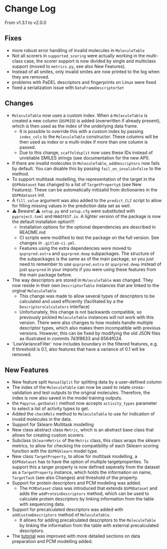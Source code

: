 # Change Log

From v1.3.1 to v2.0.0

## Fixes

- more robust error handling of invalid molecules in `MoleculeTable`
- Not all scorers in `supported_scoring` were actually working in the multi-class case, the scorer support is now
  divided by single and multiclass support (moved to `metrics.py`, see also New Features).
- Instead of all smiles, only invalid smiles are now printed to the log when they are removed.
- problems with PaDEL descriptors and fingerprints on Linux were fixed
- fixed a serialization issue with `DataFrameDescriptorSet` 

## Changes
- `MoleculeTable` now uses a custom index. When a `MoleculeTable` is created a new column (`QSPRID`) is added (overwritten if already present), which is then used as the index of the underlying data frame.
  - It is possible to override this with a custom index by passing `index_cols` to the `MoleculeTable` constructor. These columns will be then used as index or a multi-index if more than one column is passed.
  - Due to this change, `scaffoldsplit` now uses these IDs instead of unreliable SMILES strings (see documentation for the new API). 
- If there are invalid molecules in `MoleculeTable`, `addDescriptors` now fails by default. You can disable this by passing `fail_on_invalid=False` to the method.
- To support multitask modelling, the representation of the target in the `QSPRdataset` has changed to a list of 
  `TargetProperty`s (see New Features). These can be automatically initizalid from dictionaries in the `QSPRdataset`
  init.
- A `fill_value` argument was also added to the `predict_CLI` script to allow for filling missing values in the
  prediction data set as well.
- ⚠️ Beware! ⚠️ `setup.py` and `setup.cfg` were substituted with `pyproject.toml` and `MANIFEST.in`. A lighter version of the package is now the default installaton option!!!
  - Installation options for the optional dependencies are described in README.md
  - CI scripts were modified to test the package on the full version. See changes in `.gitlab-ci.yml`.
  - Features using the extra dependencies were moved to `qsprpred.extra` and `qsprpred.deep` subpackages. The structure of the subpackages is the same as of the main package, so you just need to remember to use `qsprpred.extra` or `qsprpred.deep` instead of just `qsprpred` in your imports if you were using these features from the main package before. 
- The way descriptors are stored in `MoleculeTable` was changed. They now reside in their own `DescriptorTable` instances that are linked to the orginal `MoleculeTable`
  - This change was made to allow several types of descriptors to be calculated and used efficiently (facilitated by a the `DescriptorsCalculators` interface)
  - Unfortunately, this change is not backwards compatible, so previously pickled `MoleculeTable` instances will not work with this version. There were also changes to how models handle multiple descriptor types, which also makes them incompatible with previous versions. However, this can be fixed by modifying the old JSON files as illustrated in commits 7d3f8633 and 6564f024.
- 'LowVarianceFilter` now includes boundary in the filtered features, e.g. if threshold is 0.1, also features that
  have a variance of 0.1 will be removed.

## New Features
- New feature split `ManualSplit` for splitting data by a user-defined column
- The index of the `MoleculeTable` can now be used to relate cross-validation and test outputs to the original molecules. Therefore, the index is now also saved in the model training outputs.
- the `Papyrus.getData()` method now accepts `activity_types` parameter to select a list of activity types to get.
- Added the `checkMols` method to `MoleculeTable` to use for indication of invalid molecules in the data.
- Support for Sklearn Multitask modelling
- New class abstract class `Metric`, which is an abstract base class that allows for creating custom scorers.
- Subclass `SklearnMetric` of the `Metric` class, this class wraps the sklearn metrics, to allow for checking 
  the compatibility of each Sklearn scoring function with the `QSPRSklearn` model type.
- New class `TargetProperty`, to allow for multitask modelling, a `QSPRdataset` has to have the option of multiple
  targetproperties. To support this a targer property is now defined seperatly from the dataset as a `TargetProperty`
  instance, which holds the information on name,  `TargetTask` (see also Changes) and threshold of the property.
- Support for protein descriptors and PCM modeling was added.
  - The `PCMDataset` class was introduced that extends `QSPRDataset` and adds the `addProteinDescriptors` method, which can be used to calculate protein descriptors by linking information from the table with sequencing data.
- Support for precalculated descriptors was added with `addCustomDescriptors` method of `MoleculeTable`.
  - It allows for adding precalculated descriptors to the `MoleculeTable` by linking the information from the table with external precalculated descriptors.
- The [tutorial](tutorial) was improved with more detailed sections on data preparation and PCM modelling added.
